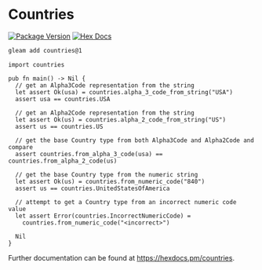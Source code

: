 # Countries

[![Package Version](https://img.shields.io/hexpm/v/countries)](https://hex.pm/packages/countries)
[![Hex Docs](https://img.shields.io/badge/hex-docs-ffaff3)](https://hexdocs.pm/countries/)

```sh
gleam add countries@1
```

```gleam
import countries

pub fn main() -> Nil {
  // get an Alpha3Code representation from the string
  let assert Ok(usa) = countries.alpha_3_code_from_string("USA")
  assert usa == countries.USA

  // get an Alpha2Code representation from the string
  let assert Ok(us) = countries.alpha_2_code_from_string("US")
  assert us == countries.US

  // get the base Country type from both Alpha3Code and Alpha2Code and compare
  assert countries.from_alpha_3_code(usa) == countries.from_alpha_2_code(us)

  // get the base Country type from the numeric string
  let assert Ok(us) = countries.from_numeric_code("840")
  assert us == countries.UnitedStatesOfAmerica

  // attempt to get a Country type from an incorrect numeric code value
  let assert Error(countries.IncorrectNumericCode) =
    countries.from_numeric_code("<incorrect>")

  Nil
}
```

Further documentation can be found at <https://hexdocs.pm/countries>.
